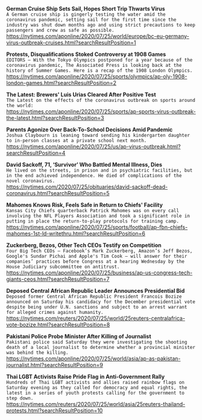 **German Cruise Ship Sets Sail, Hopes Short Trip Thwarts Virus**\
`A German cruise ship is gingerly testing the water amid the coronavirus pandemic, setting sail for the first time since the industry was shut down months ago and using strict precautions to keep passengers and crew as safe as possible.`\
https://nytimes.com/aponline/2020/07/25/world/europe/bc-eu-germany-virus-outbreak-cruises.html?searchResultPosition=1

**Protests, Disqualifications Stoked Controversy at 1908 Games**\
`EDITORS — With the Tokyo Olympics postponed for a year because of the coronavirus pandemic, The Associated Press is looking back at the history of Summer Games. Here is a recap of the 1908 London Olympics. `\
https://nytimes.com/aponline/2020/07/25/sports/olympics/ap-oly-1908-london-games.html?searchResultPosition=2

**The Latest: Brewers' Luis Urias Cleared After Positive Test**\
`The Latest on the effects of the coronavirus outbreak on sports around the world:`\
https://nytimes.com/aponline/2020/07/25/sports/ap-sports-virus-outbreak-the-latest.html?searchResultPosition=3

**Parents Agonize Over Back-To-School Decisions Amid Pandemic**\
`Joshua Claybourn is leaning toward sending his kindergarten daughter to in-person classes at a private school next month.`\
https://nytimes.com/aponline/2020/07/25/us/ap-virus-outbreak.html?searchResultPosition=4

**David Sackoff, 71, ‘Survivor’ Who Battled Mental Illness, Dies**\
`He lived on the streets, in prison and in psychiatric facilities, but in the end achieved independence. He died of complications of the novel coronavirus.`\
https://nytimes.com/2020/07/25/obituaries/david-sackoff-dead-coronavirus.html?searchResultPosition=5

**Mahomes Knows Risk, Feels Safe in Return to Chiefs' Facility**\
`Kansas City Chiefs quarterback Patrick Mahomes was on every call involving the NFL Players Association and took a significant role in putting in place the return-to-play protocols for training camp.`\
https://nytimes.com/aponline/2020/07/25/sports/football/ap-fbn-chiefs-mahomes-1st-ld-writethru.html?searchResultPosition=6

**Zuckerberg, Bezos, Other Tech CEOs Testify on Competition**\
`Four Big Tech CEOs — Facebook’s Mark Zuckerberg, Amazon’s Jeff Bezos, Google's Sundar Pichai and Apple's Tim Cook — will answer for their companies’ practices before Congress at a hearing Wednesday by the House Judiciary subcommittee on antitrust. `\
https://nytimes.com/aponline/2020/07/25/business/ap-us-congress-tech-giants-ceos.html?searchResultPosition=7

**Deposed Central African Republic Leader Announces Presidential Bid**\
`Deposed former Central African Republic President Francois Bozize announced on Saturday his candidacy for the December presidential vote despite being under U.N. sanctions and subject to an arrest warrant for alleged crimes against humanity.`\
https://nytimes.com/reuters/2020/07/25/world/25reuters-centralafrica-vote-bozize.html?searchResultPosition=8

**Pakistani Police Probe Minister After Killing of Journalist**\
`Pakistani police said Saturday they were investigating the shooting death of a local journalist to determine whether a provincial minister was behind the killing.`\
https://nytimes.com/aponline/2020/07/25/world/asia/ap-as-pakistan-journalist.html?searchResultPosition=9

**Thai LGBT Activists Raise Pride Flag in Anti-Government Rally**\
`Hundreds of Thai LGBT activists and allies raised rainbow flags on Saturday evening as they called for democracy and equal rights, the latest in a series of youth protests calling for the government to step down.  `\
https://nytimes.com/reuters/2020/07/25/world/asia/25reuters-thailand-protests.html?searchResultPosition=10

